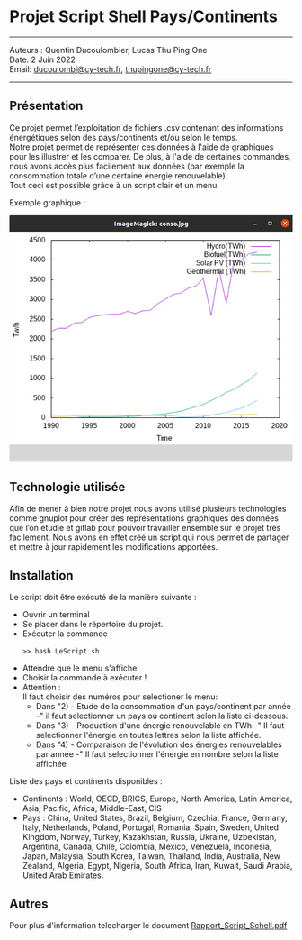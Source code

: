 # Projet Script Shell Pays/Continents
---

Auteurs : Quentin Ducoulombier, Lucas Thu Ping One  
Date: 2 Juin 2022  
Email: ducoulombi@cy-tech.fr, thupingone@cy-tech.fr

---
## Présentation

Ce projet permet l’exploitation de fichiers .csv contenant des informations
énergétiques selon des pays/continents et/ou selon le temps.  
Notre projet permet de représenter ces données à l'aide de graphiques pour les illustrer et les comparer. De plus, à l'aide de certaines commandes, nous avons accès plus facilement aux données (par exemple la consommation totale d’une certaine énergie renouvelable).  
Tout ceci est possible grâce à un script clair et un menu.  
  
Exemple graphique :
  
![Graphique comparant les energies](./ressourcesReadme/screenProjetScriptShell.png)

## Technologie utilisée

Afin de mener à bien notre projet nous avons utilisé plusieurs technologies comme gnuplot pour créer des représentations graphiques des données que l’on étudie et gitlab pour pouvoir travailler ensemble sur le projet très facilement. Nous avons en effet créé un script qui nous permet de partager et mettre à jour rapidement les modifications apportées.

## Installation 

Le script doit être exécuté de la manière suivante :

- Ouvrir un terminal
- Se placer dans le répertoire du projet.
- Exécuter la commande :
  ```
  >> bash LeScript.sh 
  ```
- Attendre que le menu s'affiche
- Choisir la commande à exécuter !
- Attention :   
    Il faut choisir des numéros pour selectioner le menu:  
    - Dans "2) - Etude de la consommation d'un pays/continent par année -" il faut selectionner un pays ou continent selon la liste ci-dessous.
    - Dans "3) - Production d'une énergie renouvelable en TWh -" Il faut selectionner l'énergie en toutes lettres selon la liste affichée.
    - Dans "4) - Comparaison de l'évolution des énergies renouvelables par année -" Il faut selectionner l'énergie en nombre selon la liste affichée


Liste des pays et continents disponibles :
- Continents : World, OECD, BRICS, Europe, North America, Latin America, Asia, Pacific, Africa, Middle-East, CIS
- Pays : China,  United States,  Brazil,  Belgium,  Czechia, France, Germany, Italy, Netherlands, Poland, Portugal, Romania, Spain, Sweden, United Kingdom, Norway, Turkey, Kazakhstan, Russia, Ukraine, Uzbekistan, Argentina, Canada, Chile, Colombia, Mexico, Venezuela, Indonesia, Japan, Malaysia, South Korea, Taiwan, Thailand, India, Australia, New Zealand, Algeria, Egypt, Nigeria, South Africa, Iran, Kuwait, Saudi Arabia, United Arab Emirates.

## Autres

Pour plus d'information telecharger le document [Rapport_Script_Schell.pdf](./Rapport_Script_Shell.pdf)